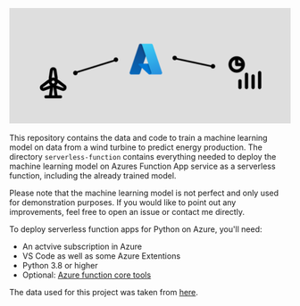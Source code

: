 ![alt text](header.png)

This repository contains the data and code to train a machine learning model on data from a wind turbine to predict energy production. The directory `serverless-function` contains everything needed to deploy the machine learning model on Azures Function App service as a serverless function, including the already trained model. 

Please note that the machine learning model is not perfect and only used for demonstration purposes. If you would like to point out any improvements, feel free to open an issue or contact me directly. 

To deploy serverless function apps for Python on Azure, you'll need:
* An actvive subscription in Azure
* VS Code as well as some Azure Extentions
* Python 3.8 or higher
* Optional: [Azure function core tools](https://learn.microsoft.com/en-us/azure/azure-functions/functions-run-local?tabs=v4%2Cwindows%2Ccsharp%2Cportal%2Cbash)

The data used for this project was taken from [here](https://www.kaggle.com/datasets/theforcecoder/wind-power-forecasting).